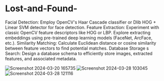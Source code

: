 # Lost-and-Found-

Facial Detection: Employ OpenCV's Haar Cascade classifier or Dlib HOG + Linear SVM detector for face detection.
Feature Extraction: Experiment with classic OpenCV feature descriptors like HOG or LBP.
Explore extracting embeddings using pre-trained deep learning models (FaceNet, ArcFace, etc.).
Similarity Matching: Calculate Euclidean distance or cosine similarity between feature vectors to find potential matches.
Database Storage s Search: Design a database schema to efficiently store images, extracted features, and associated metadata.

![Screenshot 2024-03-20 165735](https://github.com/manish-87/Lost-and-Found-/assets/98931960/82089f17-84e9-46d1-93fc-3231323a2889)
![Screenshot 2024-03-28 103045](https://github.com/manish-87/Lost-and-Found-/assets/98931960/eebf30fe-ccae-4773-95bf-629cdaad2aa8)
![Screenshot 2024-03-28 121116](https://github.com/manish-87/Lost-and-Found-/assets/98931960/ff22dfe1-dd01-4a20-a5a7-ed6f8199e40d)
